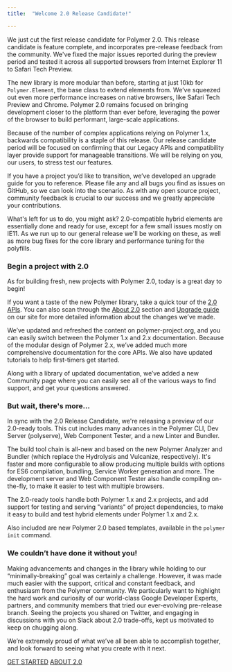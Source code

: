 ```yaml
---
title:  "Welcome 2.0 Release Candidate!"

---
```


We just cut the first release candidate for Polymer 2.0. This release candidate is feature complete, and incorporates pre-release feedback from the community. We've fixed the major issues reported during the preview period and tested it across all supported browsers from Internet Explorer 11 to Safari Tech Preview.

The new library is more modular than before, starting at just 10kb for `Polymer.Element`, the base class to extend elements from. We’ve squeezed out even more performance increases on native browsers, like Safari Tech Preview and Chrome. Polymer 2.0 remains focused on bringing development closer to the platform than ever before, leveraging the power of the browser to build performant, large-scale applications.

Because of the number of complex applications relying on Polymer 1.x, backwards compatibility is a staple of this release. Our release candidate period will be focused on confirming that our Legacy APIs and compatibility layer provide support for manageable transitions. We will be relying on you, our users, to stress test our features. 

If you have a project you’d like to transition, we’ve developed an upgrade guide for you to reference. Please file any and all bugs you find as issues on GitHub, so we can look into the scenario. As with any open source project, community feedback is crucial to our success and we greatly appreciate your contributions.  

What's left for us to do, you might ask? 2.0-compatible hybrid elements are essentially done and ready for use, except for a few small issues mostly on IE11. As we run up to our general release we'll be working on these, as well as more bug fixes for the core library and performance tuning for the polyfills.

### Begin a project with 2.0

As for building fresh, new projects with Polymer 2.0, today is a great day to begin! 

If you want a taste of the new Polymer library, take a quick tour of the [2.0 APIs](https://www.polymer-project.org/2.0/docs/api/). You can also scan through the [About 2.0](https://www.polymer-project.org/2.0/docs/about_20) section and [Upgrade guide](https://www.polymer-project.org/2.0/docs/upgrade) on our site for more detailed information about the changes we’ve made. 

We’ve updated and refreshed the content on polymer-project.org, and you can easily switch between the Polymer 1.x and 2.x documentation. Because of the modular design of Polymer 2.x, we’ve added much more comprehensive documentation for the core APIs. We also have updated tutorials to help first-timers get started. 

Along with a library of updated documentation, we’ve added a new Community page where you can easily see all of the various ways to find support, and get your questions answered. 

### But wait, there's more...

In sync with the 2.0 Release Candidate, we're releasing a preview of our 2.0-ready tools. This cut includes many advances in the Polymer CLI, Dev Server (polyserve), Web Component Tester, and a new Linter and Bundler.

The build tool chain is all-new and based on the new Polymer Analyzer and Bundler (which replace the Hydrolysis and Vulcanize, respectively). It's faster and more configurable to allow producing multiple builds with options for ES6 compilation, bundling, Service Worker generation and more. The development server and Web Component Tester also handle compiling on-the-fly, to make it easier to test with multiple browsers.

The 2.0-ready tools handle both Polymer 1.x and 2.x projects, and add support for testing and serving "variants" of project dependencies, to make it easy to build and test hybrid elements under Polymer 1.x and 2.x.

Also included are new Polymer 2.0 based templates, available in the `polymer init` command.

### We couldn’t have done it without you!
Making advancements and changes in the library while holding to our “minimally-breaking” goal was certainly a challenge. However, it was made much easier with the support, critical and constant feedback, and enthusiasm from the Polymer community. We particularly want to highlight the hard work and curiosity of our world-class Google Developer Experts, partners, and community members that tried our ever-evolving pre-release branch. Seeing the projects you shared on Twitter, and engaging in discussions with you on Slack about 2.0 trade-offs, kept us motivated to keep on chugging along. 

We’re extremely proud of what we’ve all been able to accomplish together, and look forward to seeing what you create with it next. 

<a href="https://www.polymer-project.org/2.0/start/" class="blue-button">GET STARTED</a>
<a href="https://www.polymer-project.org/2.0/docs/about_20" class="blue-button">ABOUT 2.0</a>